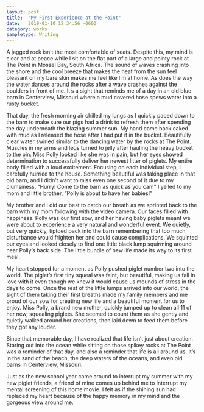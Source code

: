 ```yaml
---
layout: post
title:  "My First Experience at the Point"
date:   2019-01-10 12:34:56 -0600
category: works
sampletype: Writing
---
```


A jagged rock isn’t the most comfortable of seats. Despite this, my mind is clear and at peace while I sit on the flat part of a large and pointy rock at The Point in Mossel Bay, South Africa. The sound of waves crashing into the shore and the cool breeze that makes the heat from the sun feel pleasant on my bare skin makes me feel like I’m at home. As does the way the water dances around the rocks after a wave crashes against the boulders in front of me. It’s a sight that reminds me of a day in an old blue barn in Centerview, Missouri where a mud covered hose spews water into a rusty bucket.

That day, the fresh morning air chilled my lungs as I quickly paced down to the barn to make sure our pigs had a drink to refresh them after spending the day underneath the blazing summer sun. My hand came back caked with mud as I released the hose after I had put it in the bucket. Beautifully clear water swirled similar to the dancing water by the rocks at The Point. Muscles in my arms and legs turned to jelly after hauling the heavy bucket to the pin. Miss Polly looked like she was in pain, but her eyes showed determination to successfully deliver her newest litter of piglets. My entire body filled with a loud excitement. Focusing on each individual step, I carefully hurried to the house. Something beautiful was taking place in that old barn, and I didn’t want to miss even one second of it due to my clumsiness. “Hurry! Come to the barn as quick as you can!” I yelled to my mom and little brother, “Polly is about to have her babies!”

My brother and I did our best to catch our breath as we sprinted back to the barn with my mom following with the video camera. Our faces filled with happiness. Polly was our first sow, and her having baby piglets meant we were about to experience a very natural and wonderful event. We quietly, but very quickly, tiptoed back into the barn remembering that too much disturbance would frighten her and could cause complications. We squinted our eyes and looked closely to find one little black lump squirming around near Polly’s back side. The little bundle of new life made its way to its first meal.

My heart stopped for a moment as Polly pushed piglet number two into the world. The piglet’s first tiny squeal was faint, but beautiful, making us fall in love with it even though we knew it would cause us mounds of stress in the days to come. Once the rest of the little lumps arrived into our world, the sight of them taking their first breaths made my family members and me proud of our sow for creating new life and a beautiful moment for us to enjoy. Miss Polly, a brand new mother, quickly jumped up to clean all 11 of her new, squealing piglets. She seemed to count them as she gently and quietly walked around her creations, then laid down to feed them before they got any louder.

Since that memorable day, I have realized that life isn’t just about creation. Staring out into the ocean while sitting on those spikey rocks at The Point was a reminder of that day, and also a reminder that life is all around us. It’s in the sand of the beach, the deep waters of the oceans, and even old barns in Centerview, Missouri.

Just as the new school year came around to interrupt my summer with my new piglet friends, a friend of mine comes up behind me to interrupt my mental screening of this home movie. I felt as if the shining sun had replaced my heart because of the happy memory in my mind and the gorgeous view around me.
